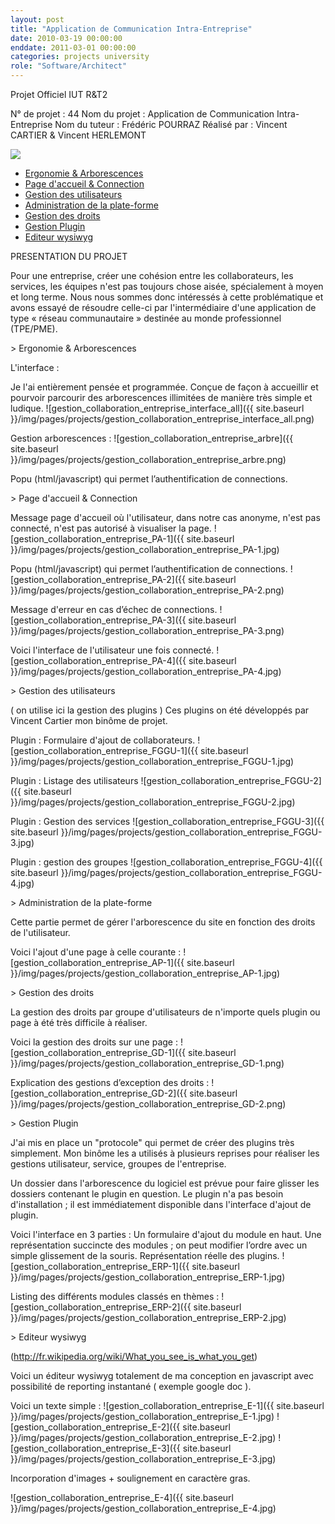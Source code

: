 ```yaml
---
layout: post
title: "Application de Communication Intra-Entreprise"
date: 2010-03-19 00:00:00
enddate: 2011-03-01 00:00:00
categories: projects university
role: "Software/Architect"
---
```



Projet Officiel IUT R&T2

N° de projet : 44
Nom du projet : Application de Communication Intra-Entreprise
Nom du tuteur : Frédéric POURRAZ
Réalisé par : Vincent CARTIER & Vincent HERLEMONT


<div class="row">
    <div class="s12 center-align">
        <img src="{{ site.baseurl }}/img/pages/projects/gestion_collaboration_entreprise-projet.png">
    </div>
</div>

<ul id="slide-out" class="side-nav fixed">
   <li><a href="#ergonomie_et_arborescences">Ergonomie & Arborescences</a></li>
   <li><a href="#page_daccueil_et_connection">Page d'accueil & Connection</a></li>
   <li><a href="#gestion_des_utilisateurs">Gestion des utilisateurs</a></li>
   <li><a href="#administration_de_la_plate-forme">Administration de la plate-forme</a></li>
   <li><a href="#gestion_des_droits">Gestion des droits</a></li>
   <li><a href="#gestion_plugin">Gestion Plugin</a></li>
   <li><a href="#editeur_wysiwyg">Editeur wysiwyg</a></li>
</ul>

PRESENTATION DU PROJET

Pour une entreprise, créer une cohésion entre les collaborateurs, les services, les équipes n'est pas toujours chose aisée, spécialement à moyen et long terme.
Nous nous sommes donc intéressés à cette problématique et avons essayé de résoudre celle-ci par l'intermédiaire d'une application de type « réseau communautaire » destinée au monde professionnel (TPE/PME).

<div id="ergonomie_et_arborescences"></div>
> Ergonomie & Arborescences

L'interface :

Je l'ai entièrement pensée et programmée.
Conçue de façon à accueillir et pourvoir parcourir des arborescences illimitées de manière très simple et ludique.
![gestion_collaboration_entreprise_interface_all]({{ site.baseurl }}/img/pages/projects/gestion_collaboration_entreprise_interface_all.png)

Gestion arborescences :
![gestion_collaboration_entreprise_arbre]({{ site.baseurl }}/img/pages/projects/gestion_collaboration_entreprise_arbre.png)

Popu (html/javascript) qui permet l’authentification de connections.

<div id="page_daccueil_et_connection"></div>
> Page d'accueil & Connection

Message page d'accueil où l'utilisateur, dans notre cas anonyme, n'est pas connecté, n'est pas autorisé à visualiser la page.
![gestion_collaboration_entreprise_PA-1]({{ site.baseurl }}/img/pages/projects/gestion_collaboration_entreprise_PA-1.jpg)

Popu (html/javascript) qui permet l’authentification de connections.
![gestion_collaboration_entreprise_PA-2]({{ site.baseurl }}/img/pages/projects/gestion_collaboration_entreprise_PA-2.png)

Message d'erreur en cas d’échec de connections.
![gestion_collaboration_entreprise_PA-3]({{ site.baseurl }}/img/pages/projects/gestion_collaboration_entreprise_PA-3.png)

Voici l'interface de l'utilisateur une fois connecté.
![gestion_collaboration_entreprise_PA-4]({{ site.baseurl }}/img/pages/projects/gestion_collaboration_entreprise_PA-4.jpg)

<div id="gestion_des_utilisateurs"></div>
> Gestion des utilisateurs

( on utilise ici la gestion des plugins )
Ces plugins on été développés par Vincent Cartier mon binôme de projet.


Plugin : Formulaire d'ajout de collaborateurs.
![gestion_collaboration_entreprise_FGGU-1]({{ site.baseurl }}/img/pages/projects/gestion_collaboration_entreprise_FGGU-1.jpg)


Plugin : Listage des utilisateurs
![gestion_collaboration_entreprise_FGGU-2]({{ site.baseurl }}/img/pages/projects/gestion_collaboration_entreprise_FGGU-2.jpg)

Plugin : Gestion des services
![gestion_collaboration_entreprise_FGGU-3]({{ site.baseurl }}/img/pages/projects/gestion_collaboration_entreprise_FGGU-3.jpg)

Plugin : gestion des groupes
![gestion_collaboration_entreprise_FGGU-4]({{ site.baseurl }}/img/pages/projects/gestion_collaboration_entreprise_FGGU-4.jpg)

<div id="administration_de_la_plate-forme"></div>
> Administration de la plate-forme

Cette partie permet de gérer l'arborescence du site en fonction des droits de l'utilisateur.

Voici l'ajout d'une page à celle courante :
![gestion_collaboration_entreprise_AP-1]({{ site.baseurl }}/img/pages/projects/gestion_collaboration_entreprise_AP-1.jpg)


<div id="gestion_des_droits"></div>
> Gestion des droits

La gestion des droits par groupe d'utilisateurs de n'importe quels plugin ou page à été très difficile à réaliser.

Voici la gestion des droits sur une page :
![gestion_collaboration_entreprise_GD-1]({{ site.baseurl }}/img/pages/projects/gestion_collaboration_entreprise_GD-1.png)



Explication des gestions d’exception des droits :
![gestion_collaboration_entreprise_GD-2]({{ site.baseurl }}/img/pages/projects/gestion_collaboration_entreprise_GD-2.png)

<div id="gestion_plugin"></div>
> Gestion Plugin

J'ai mis en place un "protocole" qui permet de créer des plugins très simplement.
Mon binôme les a utilisés à plusieurs reprises pour réaliser les gestions utilisateur, service, groupes de l'entreprise.

Un dossier dans l'arborescence du logiciel est prévue pour faire glisser les dossiers contenant le plugin en question.
Le  plugin n'a pas besoin d'installation ; il est immédiatement disponible dans l'interface d'ajout de plugin.


Voici l'interface en 3 parties :
Un formulaire d'ajout du module en haut.
Une représentation succincte des modules ; on peut modifier l’ordre avec un simple glissement de la  souris.
Représentation réelle des plugins.
![gestion_collaboration_entreprise_ERP-1]({{ site.baseurl }}/img/pages/projects/gestion_collaboration_entreprise_ERP-1.jpg)


Listing des différents modules classés en thèmes :
![gestion_collaboration_entreprise_ERP-2]({{ site.baseurl }}/img/pages/projects/gestion_collaboration_entreprise_ERP-2.jpg)

<div id="editeur_wysiwyg"></div>
> Editeur wysiwyg

(http://fr.wikipedia.org/wiki/What_you_see_is_what_you_get)

Voici un éditeur wysiwyg totalement de ma conception en javascript avec possibilité de reporting instantané ( exemple google doc ).

Voici un texte simple :
![gestion_collaboration_entreprise_E-1]({{ site.baseurl }}/img/pages/projects/gestion_collaboration_entreprise_E-1.jpg)
![gestion_collaboration_entreprise_E-2]({{ site.baseurl }}/img/pages/projects/gestion_collaboration_entreprise_E-2.jpg)
![gestion_collaboration_entreprise_E-3]({{ site.baseurl }}/img/pages/projects/gestion_collaboration_entreprise_E-3.jpg)

Incorporation d'images + soulignement en caractère gras.

![gestion_collaboration_entreprise_E-4]({{ site.baseurl }}/img/pages/projects/gestion_collaboration_entreprise_E-4.jpg)
